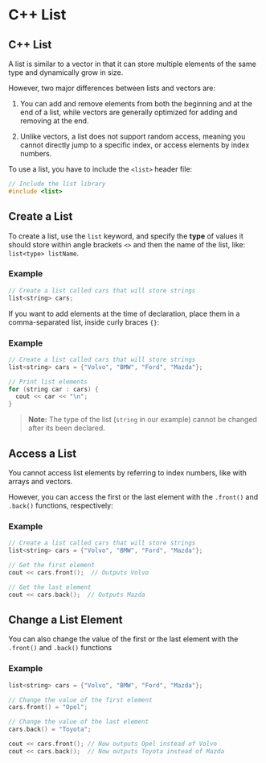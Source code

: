 # C++ List
## C++ List

A list is similar to a vector in that it can store multiple elements of the same type and dynamically grow in size.

However, two major differences between lists and vectors are:

1. You can add and remove elements from both the beginning and at the end of a list, while vectors are generally optimized for adding and removing at the end.

2. Unlike vectors, a list does not support random access, meaning you cannot directly jump to a specific index, or access elements by index numbers.

To use a list, you have to include the `<list>` header file: 

```cpp
// Include the list library
#include <list>
```

## Create a List

To create a list, use the `list` keyword, and specify the **type** of values it should store within angle brackets `<>` and then the name of the list, like: `list<type> listName`.
### Example
```cpp
// Create a list called cars that will store strings
list<string> cars;
```
If you want to add elements at the time of declaration, place them in a comma-separated list, inside curly braces `{}`:
### Example
```cpp
// Create a list called cars that will store strings
list<string> cars = {"Volvo", "BMW", "Ford", "Mazda"};

// Print list elements
for (string car : cars) {
  cout << car << "\n";
}
```
> **Note:** The type of the list (`string` in our example) cannot be changed after its been declared.

## Access a List

You cannot access list elements by referring to index numbers, like with arrays and vectors.

However, you can access the first or the last element with the `.front()` and `.back()` functions, respectively:
### Example
```cpp
// Create a list called cars that will store strings
list<string> cars = {"Volvo", "BMW", "Ford", "Mazda"};

// Get the first element
cout << cars.front();  // Outputs Volvo

// Get the last element
cout << cars.back();  // Outputs Mazda
```

## Change a List Element

You can also change the value of the first or the last element with the `.front()` and `.back()` functions
### Example
```cpp
list<string> cars = {"Volvo", "BMW", "Ford", "Mazda"};

// Change the value of the first element
cars.front() = "Opel";

// Change the value of the last element
cars.back() = "Toyota";

cout << cars.front(); // Now outputs Opel instead of Volvo
cout << cars.back();  // Now outputs Toyota instead of Mazda
```
